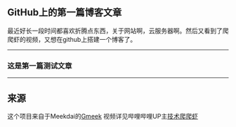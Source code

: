 ## GitHub上的第一篇博客文章
最近好长一段时间都喜欢折腾点东西，关于网站啊，云服务器啊。然后又看到了爬爬虾的视频，又想在github上搭建一个博客了。

***
### 这是第一篇测试文章
***

## 来源
这个项目来自于Meekdai的[Gmeek](https://github.com/Meekdai/Gmeek)
视频详见哔哩哔哩UP主[技术爬爬虾](https://www.bilibili.com/video/BV1GM4m1m7ZD)
